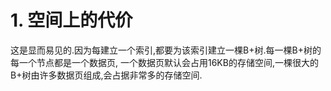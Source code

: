 # 1. 空间上的代价

这是显而易见的.因为每建立一个索引,都要为该索引建立一棵B+树.每一棵B+树的每一个节点都是一个数据页,
一个数据页默认会占用16KB的存储空间,一棵很大的B+树由许多数据页组成,会占据非常多的存储空间.

